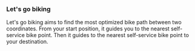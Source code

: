 ### Let's go biking

Let's go biking aims to find the most optimized bike path between two coordinates.
From your start position, it guides you to the nearest self-service bike point.
Then it guides to the nearest self-service bike point to your destination.

